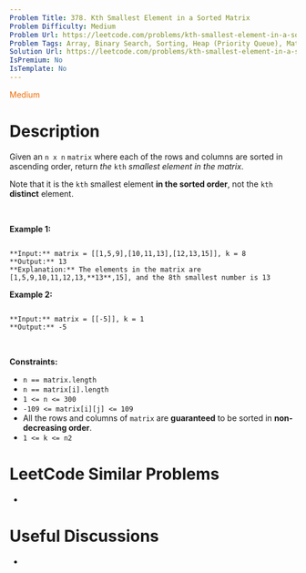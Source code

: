 ```yaml
---
Problem Title: 378. Kth Smallest Element in a Sorted Matrix
Problem Difficulty: Medium
Problem Url: https://leetcode.com/problems/kth-smallest-element-in-a-sorted-matrix/
Problem Tags: Array, Binary Search, Sorting, Heap (Priority Queue), Matrix
Solution Url: https://leetcode.com/problems/kth-smallest-element-in-a-sorted-matrix/solution/
IsPremium: No
IsTemplate: No
---
```


<span style="color: rgb(239, 108, 0);">Medium</span>

# Description

Given an `n x n` `matrix` where each of the rows and columns are sorted in ascending order, return *the* `kth` *smallest element in the matrix*.


Note that it is the `kth` smallest element **in the sorted order**, not the `kth` **distinct** element.


 


**Example 1:**



```

**Input:** matrix = [[1,5,9],[10,11,13],[12,13,15]], k = 8
**Output:** 13
**Explanation:** The elements in the matrix are [1,5,9,10,11,12,13,**13**,15], and the 8th smallest number is 13

```

**Example 2:**



```

**Input:** matrix = [[-5]], k = 1
**Output:** -5

```

 


**Constraints:**


* `n == matrix.length`
* `n == matrix[i].length`
* `1 <= n <= 300`
* `-109 <= matrix[i][j] <= 109`
* All the rows and columns of `matrix` are **guaranteed** to be sorted in **non-decreasing order**.
* `1 <= k <= n2`




# LeetCode Similar Problems

- []()

# Useful Discussions

- []()
